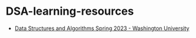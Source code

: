 # DSA-learning-resources

- [Data Structures and Algorithms Spring 2023 - Washington University](https://courses.cs.washington.edu/courses/cse373/23sp/)
